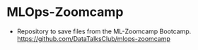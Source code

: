 # MLOps-Zoomcamp
- Repository to save files from the ML-Zoomcamp Bootcamp. 
https://github.com/DataTalksClub/mlops-zoomcamp

